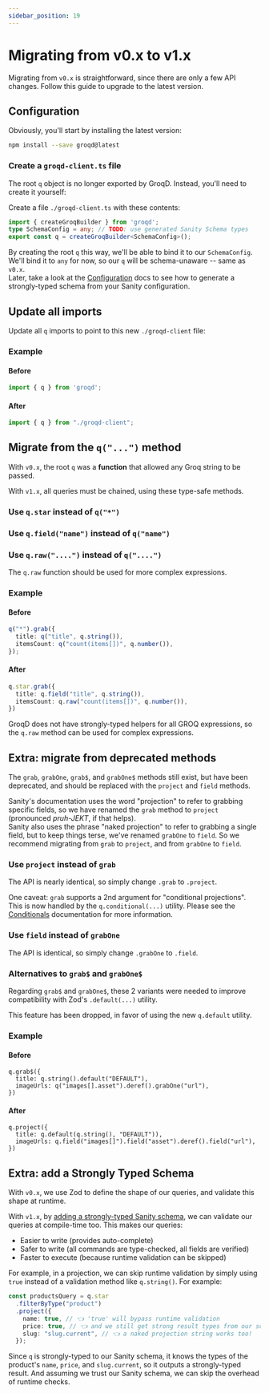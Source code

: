 ```yaml
---
sidebar_position: 19
---
```


# Migrating from v0.x to v1.x

Migrating from `v0.x` is straightforward, since there are only a few API changes.  Follow this guide to upgrade to the latest version.

## Configuration

Obviously, you'll start by installing the latest version:

```sh
npm install --save groqd@latest
```

### Create a `groqd-client.ts` file

The root `q` object is no longer exported by GroqD.  Instead, you'll need to create it yourself:

Create a file `./groqd-client.ts` with these contents:
```ts
import { createGroqBuilder } from 'groqd';
type SchemaConfig = any; // TODO: use generated Sanity Schema types
export const q = createGroqBuilder<SchemaConfig>();
```

By creating the root `q` this way, we'll be able to bind it to our `SchemaConfig`.  We'll bind it to `any` for now, so our `q` will be schema-unaware -- same as `v0.x`.  
Later, take a look at the [Configuration](./configuration) docs to see how to generate a strongly-typed schema from your Sanity configuration.


## Update all imports

Update all `q` imports to point to this new `./groqd-client` file:

### Example

#### Before

```ts
import { q } from 'groqd';
```

#### After
```ts
import { q } from "./groqd-client";
```

## Migrate from the `q("...")` method

With `v0.x`, the root `q` was a **function** that allowed any Groq string to be passed.

With `v1.x`, all queries must be chained, using these type-safe methods.

### Use `q.star` instead of `q("*")`

### Use `q.field("name")` instead of `q("name")`

### Use `q.raw("....")` instead of `q("....")` 

The `q.raw` function should be used for more complex expressions.

### Example

#### Before

```ts
q("*").grab({
  title: q("title", q.string()),
  itemsCount: q("count(items[])", q.number()),
});
```

#### After
```ts
q.star.grab({
  title: q.field("title", q.string()),
  itemsCount: q.raw("count(items[])", q.number()),
})
```

GroqD does not have strongly-typed helpers for all GROQ expressions, so the `q.raw` method can be used for complex expressions.


## Extra: migrate from deprecated methods

The `grab`, `grabOne`, `grab$`, and `grabOne$` methods still exist, but have been deprecated, and should be replaced with the `project` and `field` methods.

Sanity's documentation uses the word "projection" to refer to grabbing specific fields, so we have renamed the `grab` method to `project` (pronounced *pruh-JEKT*, if that helps).  
Sanity also uses the phrase "naked projection" to refer to grabbing a single field, but to keep things terse, we've renamed `grabOne` to `field`.  So we recommend migrating from `grab` to `project`, and from `grabOne` to `field`.


### Use `project` instead of `grab`

The API is nearly identical, so simply change `.grab` to `.project`.

One caveat: `grab` supports a 2nd argument for "conditional projections".  This is now handled by the `q.conditional(...)` utility.  Please see the [Conditionals](./API/conditionals) documentation for more information.

### Use `field` instead of `grabOne`

The API is identical, so simply change `.grabOne` to `.field`.

### Alternatives to `grab$` and `grabOne$`

Regarding `grab$` and `grabOne$`, these 2 variants were needed to improve compatibility with Zod's `.default(...)` utility.

This feature has been dropped, in favor of using the new `q.default` utility. 


### Example

#### Before
```
q.grab$({
  title: q.string().default("DEFAULT"),
  imageUrls: q("images[].asset").deref().grabOne("url"),
})
```

#### After
```
q.project({ 
  title: q.default(q.string(), "DEFAULT")),
  imageUrls: q.field("images[]").field("asset").deref().field("url"),
})
```

## Extra: add a Strongly Typed Schema

With `v0.x`, we use Zod to define the shape of our queries, and validate this shape at runtime.

With `v1.x`, by [adding a strongly-typed Sanity schema](./configuration), we can validate our queries at compile-time too. This makes our queries:

- Easier to write (provides auto-complete)
- Safer to write (all commands are type-checked, all fields are verified)
- Faster to execute (because runtime validation can be skipped)

For example, in a projection, we can skip runtime validation by simply using `true` instead of a validation method like `q.string()`.  For example:
```ts
const productsQuery = q.star
  .filterByType("product")
  .project({
    name: true, // 👈 'true' will bypass runtime validation
    price: true, // 👈 and we still get strong result types from our schema
    slug: "slug.current", // 👈 a naked projection string works too!
  });
```

Since `q` is strongly-typed to our Sanity schema, it knows the types of the product's `name`, `price`, and `slug.current`, so it outputs a strongly-typed result.  And assuming we trust our Sanity schema, we can skip the overhead of runtime checks.


